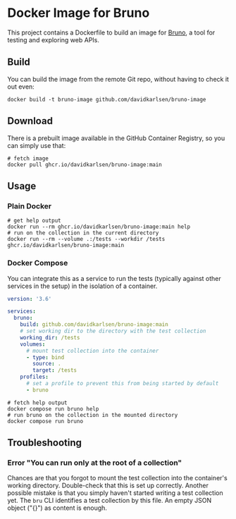 # Docker Image for Bruno

This project contains a Dockerfile to build an image for
[Bruno](https://github.com/usebruno/bruno), a tool for testing and
exploring web APIs.

## Build

You can build the image from the remote Git repo, without having to check it out even:

```shell
docker build -t bruno-image github.com/davidkarlsen/bruno-image
```

## Download

There is a prebuilt image available in the GitHub Container Registry, so
you can simply use that:

```shell
# fetch image
docker pull ghcr.io/davidkarlsen/bruno-image:main
```

## Usage

### Plain Docker

```shell
# get help output
docker run --rm ghcr.io/davidkarlsen/bruno-image:main help
# run on the collection in the current directory
docker run --rm --volume .:/tests --workdir /tests ghcr.io/davidkarlsen/bruno-image:main
```

### Docker Compose

You can integrate this as a service to run the tests (typically against
other services in the setup) in the isolation of a container.

```yaml
version: '3.6'

services:
  bruno:
    build: github.com/davidkarlsen/bruno-image:main
    # set working dir to the directory with the test collection
    working_dir: /tests
    volumes:
      # mount test collection into the container
      - type: bind
        source: .
        target: /tests
    profiles:
      # set a profile to prevent this from being started by default
      - bruno
```

```shell
# fetch help output
docker compose run bruno help
# run bruno on the collection in the mounted directory
docker compose run bruno
```

## Troubleshooting

### Error "You can run only at the root of a collection"

Chances are that you forgot to mount the test collection into the
container's working directory. Double-check that this is set up
correctly.
Another possible mistake is that you simply haven't started writing
a test collection yet. The `bru` CLI identifies a test collection by
this file. An empty JSON object ("{}") as content is enough.
